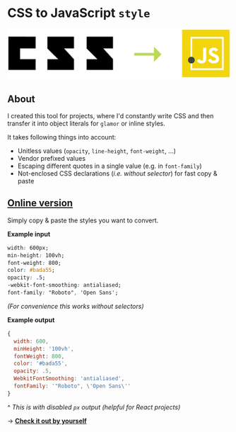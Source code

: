 # CSS to JavaScript `style`

![](logo.png)

## About

I created this tool for projects, where I'd constantly write CSS and then transfer it into object literals for `glamor` or inline styles.

It takes following things into account:

* Unitless values (`opacity`, `line-height`, `font-weight`, …)
* Vendor prefixed values
* Escaping different quotes in a single value (e.g. in `font-family`)
* Not-enclosed CSS declarations (*i.e. without selector*) for fast copy & paste
 
## [**Online version**](https://css2js.netlify.com)

Simply copy & paste the styles you want to convert.
 
**Example input**

```css
width: 600px;
min-height: 100vh;
font-weight: 800;
color: #bada55;
opacity: .5;
-webkit-font-smoothing: antialiased;
font-family: "Roboto", 'Open Sans';
```

*(For convenience this works without selectors)*

**Example output**

```javascript
{
  width: 600,
  minHeight: '100vh',
  fontWeight: 800,
  color: '#bada55',
  opacity: .5,
  WebkitFontSmoothing: 'antialiased',
  fontFamily: '"Roboto", \'Open Sans\''
}
```

^ *This is with disabled `px` output (helpful for React projects)*

→ [**Check it out by yourself**](https://css2js.netlify.com)
